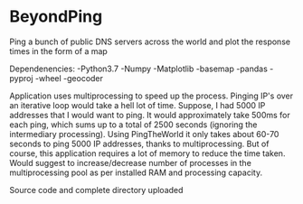 # BeyondPing

Ping a bunch of public DNS servers across the world and plot the response times in the form of a map

Dependenencies: -Python3.7 -Numpy -Matplotlib -basemap -pandas -pyproj -wheel -geocoder

Application uses multiprocessing to speed up the process. Pinging IP's over an iterative loop would take a hell lot of time. Suppose, I had 5000 IP addresses that I would want to ping. It would approximately take 500ms for each ping, which sums up to a total of 2500 seconds (ignoring the intermediary processing). Using PingTheWorld it only takes about 60-70 seconds to ping 5000 IP addresses, thanks to multiprocessing. But of course, this application requires a lot of memory to reduce the time taken. Would suggest to increase/decrease number of processes in the multiprocessing pool as per installed RAM and processing capacity. 

Source code and complete directory uploaded

